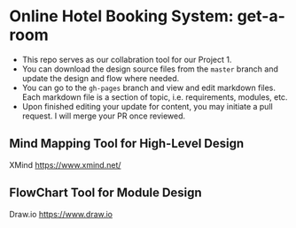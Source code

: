 
# Online Hotel Booking System: get-a-room

* This repo serves as our collabration tool for our Project 1.
* You can download the design source files from the `master` branch and update the design and flow where needed.
* You can go to the `gh-pages` branch and view and edit markdown files. Each markdown file is a section of topic, i.e. requirements, modules, etc.
* Upon finished editing your update for content, you may initiate a pull request. I will merge your PR once reviewed.

## Mind Mapping Tool for High-Level Design

XMind <https://www.xmind.net/>

## FlowChart Tool for Module Design

Draw.io <https://www.draw.io>
